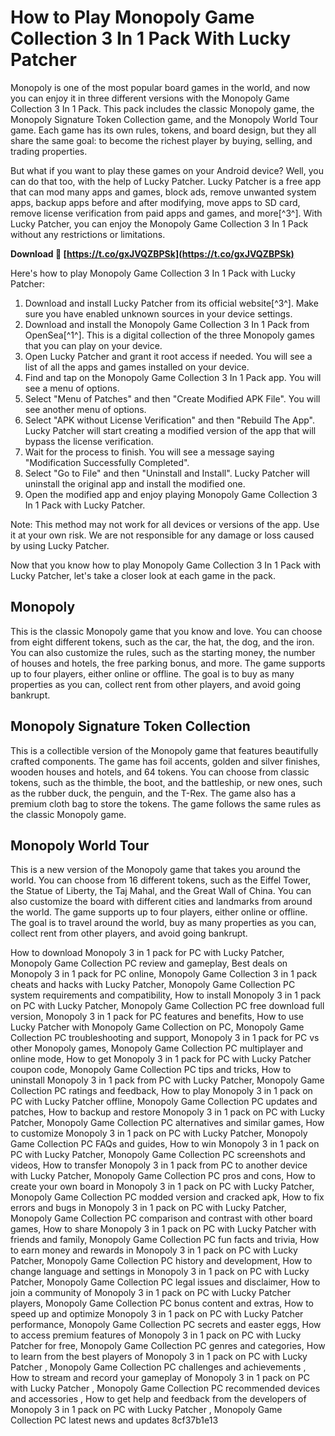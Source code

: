 
 
# How to Play Monopoly Game Collection 3 In 1 Pack With Lucky Patcher
 
Monopoly is one of the most popular board games in the world, and now you can enjoy it in three different versions with the Monopoly Game Collection 3 In 1 Pack. This pack includes the classic Monopoly game, the Monopoly Signature Token Collection game, and the Monopoly World Tour game. Each game has its own rules, tokens, and board design, but they all share the same goal: to become the richest player by buying, selling, and trading properties.
 
But what if you want to play these games on your Android device? Well, you can do that too, with the help of Lucky Patcher. Lucky Patcher is a free app that can mod many apps and games, block ads, remove unwanted system apps, backup apps before and after modifying, move apps to SD card, remove license verification from paid apps and games, and more[^3^]. With Lucky Patcher, you can enjoy the Monopoly Game Collection 3 In 1 Pack without any restrictions or limitations.
 
**Download 🔗 [https://t.co/gxJVQZBPSk](https://t.co/gxJVQZBPSk)**


 
Here's how to play Monopoly Game Collection 3 In 1 Pack with Lucky Patcher:
 
1. Download and install Lucky Patcher from its official website[^3^]. Make sure you have enabled unknown sources in your device settings.
2. Download and install the Monopoly Game Collection 3 In 1 Pack from OpenSea[^1^]. This is a digital collection of the three Monopoly games that you can play on your device.
3. Open Lucky Patcher and grant it root access if needed. You will see a list of all the apps and games installed on your device.
4. Find and tap on the Monopoly Game Collection 3 In 1 Pack app. You will see a menu of options.
5. Select "Menu of Patches" and then "Create Modified APK File". You will see another menu of options.
6. Select "APK without License Verification" and then "Rebuild The App". Lucky Patcher will start creating a modified version of the app that will bypass the license verification.
7. Wait for the process to finish. You will see a message saying "Modification Successfully Completed".
8. Select "Go to File" and then "Uninstall and Install". Lucky Patcher will uninstall the original app and install the modified one.
9. Open the modified app and enjoy playing Monopoly Game Collection 3 In 1 Pack with Lucky Patcher.

Note: This method may not work for all devices or versions of the app. Use it at your own risk. We are not responsible for any damage or loss caused by using Lucky Patcher.

Now that you know how to play Monopoly Game Collection 3 In 1 Pack with Lucky Patcher, let's take a closer look at each game in the pack.
 
## Monopoly
 
This is the classic Monopoly game that you know and love. You can choose from eight different tokens, such as the car, the hat, the dog, and the iron. You can also customize the rules, such as the starting money, the number of houses and hotels, the free parking bonus, and more. The game supports up to four players, either online or offline. The goal is to buy as many properties as you can, collect rent from other players, and avoid going bankrupt.
 
## Monopoly Signature Token Collection
 
This is a collectible version of the Monopoly game that features beautifully crafted components. The game has foil accents, golden and silver finishes, wooden houses and hotels, and 64 tokens. You can choose from classic tokens, such as the thimble, the boot, and the battleship, or new ones, such as the rubber duck, the penguin, and the T-Rex. The game also has a premium cloth bag to store the tokens. The game follows the same rules as the classic Monopoly game.
 
## Monopoly World Tour
 
This is a new version of the Monopoly game that takes you around the world. You can choose from 16 different tokens, such as the Eiffel Tower, the Statue of Liberty, the Taj Mahal, and the Great Wall of China. You can also customize the board with different cities and landmarks from around the world. The game supports up to four players, either online or offline. The goal is to travel around the world, buy as many properties as you can, collect rent from other players, and avoid going bankrupt.
 
How to download Monopoly 3 in 1 pack for PC with Lucky Patcher,  Monopoly Game Collection PC review and gameplay,  Best deals on Monopoly 3 in 1 pack for PC online,  Monopoly Game Collection 3 in 1 pack cheats and hacks with Lucky Patcher,  Monopoly Game Collection PC system requirements and compatibility,  How to install Monopoly 3 in 1 pack on PC with Lucky Patcher,  Monopoly Game Collection PC free download full version,  Monopoly 3 in 1 pack for PC features and benefits,  How to use Lucky Patcher with Monopoly Game Collection on PC,  Monopoly Game Collection PC troubleshooting and support,  Monopoly 3 in 1 pack for PC vs other Monopoly games,  Monopoly Game Collection PC multiplayer and online mode,  How to get Monopoly 3 in 1 pack for PC with Lucky Patcher coupon code,  Monopoly Game Collection PC tips and tricks,  How to uninstall Monopoly 3 in 1 pack from PC with Lucky Patcher,  Monopoly Game Collection PC ratings and feedback,  How to play Monopoly 3 in 1 pack on PC with Lucky Patcher offline,  Monopoly Game Collection PC updates and patches,  How to backup and restore Monopoly 3 in 1 pack on PC with Lucky Patcher,  Monopoly Game Collection PC alternatives and similar games,  How to customize Monopoly 3 in 1 pack on PC with Lucky Patcher,  Monopoly Game Collection PC FAQs and guides,  How to win Monopoly 3 in 1 pack on PC with Lucky Patcher,  Monopoly Game Collection PC screenshots and videos,  How to transfer Monopoly 3 in 1 pack from PC to another device with Lucky Patcher,  Monopoly Game Collection PC pros and cons,  How to create your own board in Monopoly 3 in 1 pack on PC with Lucky Patcher,  Monopoly Game Collection PC modded version and cracked apk,  How to fix errors and bugs in Monopoly 3 in 1 pack on PC with Lucky Patcher,  Monopoly Game Collection PC comparison and contrast with other board games,  How to share Monopoly 3 in 1 pack on PC with Lucky Patcher with friends and family,  Monopoly Game Collection PC fun facts and trivia,  How to earn money and rewards in Monopoly 3 in 1 pack on PC with Lucky Patcher,  Monopoly Game Collection PC history and development,  How to change language and settings in Monopoly 3 in 1 pack on PC with Lucky Patcher,  Monopoly Game Collection PC legal issues and disclaimer,  How to join a community of Monopoly 3 in 1 pack on PC with Lucky Patcher players,  Monopoly Game Collection PC bonus content and extras,  How to speed up and optimize Monopoly 3 in 1 pack on PC with Lucky Patcher performance,  Monopoly Game Collection PC secrets and easter eggs,  How to access premium features of Monopoly 3 in 1 pack on PC with Lucky Patcher for free,  Monopoly Game Collection PC genres and categories,  How to learn from the best players of Monopoly 3 in 1 pack on PC with Lucky Patcher ,  Monopoly Game Collection PC challenges and achievements ,  How to stream and record your gameplay of Monopoly 3 in 1 pack on PC with Lucky Patcher ,  Monopoly Game Collection PC recommended devices and accessories ,  How to get help and feedback from the developers of Monopoly 3 in 1 pack on PC with Lucky Patcher ,  Monopoly Game Collection PC latest news and updates
 8cf37b1e13
 

